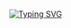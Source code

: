 <br>

[![Typing SVG](https://readme-typing-svg.demolab.com?font=JetBrains+Mono&duration=3000&pause=1000&color=77BDFB&background=282A3600&width=435&lines=This+is+Jobcmax+github+account!!+%3AD)](https://git.io/typing-svg)
